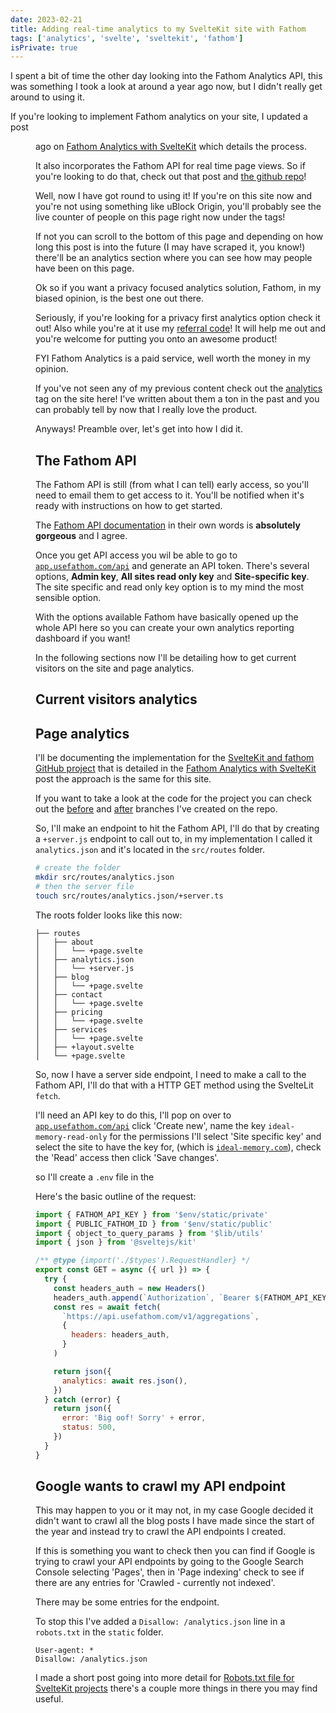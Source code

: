```yaml
---
date: 2023-02-21
title: Adding real-time analytics to my SvelteKit site with Fathom
tags: ['analytics', 'svelte', 'sveltekit', 'fathom']
isPrivate: true
---
```


<script>
  import { DateDistance as DD } from '$lib/components'
</script>

I spent a bit of time the other day looking into the Fathom Analytics
API, this was something I took a look at around a year ago now, but I
didn't really get around to using it.

If you're looking to implement Fathom analytics on your site, I
updated a post <DD date='2023-02-09' /> ago on [Fathom Analytics with
SvelteKit] which details the process.

It also incorporates the Fathom API for real time page views. So if
you're looking to do that, check out that post and [the github repo]!

Well, now I have got round to using it! If you're on this site now and
you're not using something like uBlock Origin, you'll probably see the
live counter of people on this page right now under the tags!

If not you can scroll to the bottom of this page and depending on how
long this post is into the future (I may have scraped it, you know!)
there'll be an analytics section where you can see how may people have
been on this page.

Ok so if you want a privacy focused analytics solution, Fathom, in my
biased opinion, is the best one out there.

Seriously, if you're looking for a privacy first analytics option
check it out! Also while you're at it use my [referral code]! It will
help me out and you're welcome for putting you onto an awesome
product!

FYI Fathom Analytics is a paid service, well worth the money in my
opinion.

If you've not seen any of my previous content check out the
[analytics] tag on the site here! I've written about them a ton in the
past and you can probably tell by now that I really love the product.

Anyways! Preamble over, let's get into how I did it.

## The Fathom API

The Fathom API is still (from what I can tell) early access, so you'll
need to email them to get access to it. You'll be notified when it's
ready with instructions on how to get started.

The [Fathom API documentation] in their own words is **absolutely
gorgeous** and I agree.

Once you get API access you wil be able to go to
[`app.usefathom.com/api`] and generate an API token. There's several
options, **Admin key**, **All sites read only key** and
**Site-specific key**. The site specific and read only key option is
to my mind the most sensible option.

With the options available Fathom have basically opened up the whole
API here so you can create your own analytics reporting dashboard if
you want!

In the following sections now I'll be detailing how to get current
visitors on the site and page analytics.

## Current visitors analytics

## Page analytics

I'll be documenting the implementation for the [SvelteKit and fathom
GitHub project] that is detailed in the [Fathom Analytics with
SvelteKit] post the approach is the same for this site.

If you want to take a look at the code for the project you can check
out the [before] and [after] branches I've created on the repo.

So, I'll make an endpoint to hit the Fathom API, I'll do that by
creating a `+server.js` endpoint to call out to, in my implementation
I called it `analytics.json` and it's located in the `src/routes`
folder.

```bash
# create the folder
mkdir src/routes/analytics.json
# then the server file
touch src/routes/analytics.json/+server.ts
```

The roots folder looks like this now:

```text
├── routes
│   ├── about
│   │   └── +page.svelte
│   ├── analytics.json
│   │   └── +server.js
│   ├── blog
│   │   └── +page.svelte
│   ├── contact
│   │   └── +page.svelte
│   ├── pricing
│   │   └── +page.svelte
│   ├── services
│   │   └── +page.svelte
│   ├── +layout.svelte
│   └── +page.svelte
```

So, now I have a server side endpoint, I need to make a call to the
Fathom API, I'll do that with a HTTP GET method using the SvelteLit
`fetch`.

I'll need an API key to do this, I'll pop on over to
[`app.usefathom.com/api`] click 'Create new', name the key
`ideal-memory-read-only` for the permissions I'll select 'Site
specific key' and select the site to have the key for, (which is
[`ideal-memory.com`]), check the 'Read' access then click 'Save
changes'.

so I'll create a `.env` file in the

Here's the basic outline of the request:

```js
import { FATHOM_API_KEY } from '$env/static/private'
import { PUBLIC_FATHOM_ID } from '$env/static/public'
import { object_to_query_params } from '$lib/utils'
import { json } from '@sveltejs/kit'

/** @type {import('./$types').RequestHandler} */
export const GET = async ({ url }) => {
  try {
    const headers_auth = new Headers()
    headers_auth.append(`Authorization`, `Bearer ${FATHOM_API_KEY}`)
    const res = await fetch(
      `https://api.usefathom.com/v1/aggregations`,
      {
        headers: headers_auth,
      }
    )

    return json({
      analytics: await res.json(),
    })
  } catch (error) {
    return json({
      error: 'Big oof! Sorry' + error,
      status: 500,
    })
  }
}
```

## Google wants to crawl my API endpoint

This may happen to you or it may not, in my case Google decided it
didn't want to crawl all the blog posts I have made since the start of
the year and instead try to crawl the API endpoints I created.

If this is something you want to check then you can find if Google is
trying to crawl your API endpoints by going to the Google Search
Console selecting 'Pages', then in 'Page indexing' check to see if
there are any entries for 'Crawled - currently not indexed'.

There may be some entries for the endpoint.

To stop this I've added a `Disallow: /analytics.json` line in a
`robots.txt` in the `static` folder.

```text
User-agent: *
Disallow: /analytics.json
```

I made a short post going into more detail for [Robots.txt file for
SvelteKit projects] there's a couple more things in there you may find
useful.

<!-- Links -->

[referral code]: https://usefathom.com/ref/HG492L
[analytics]: https://scottspence.com/tags/analytics
[Fathom API documentation]: https://usefathom.com/api
[Fathom Analytics with SvelteKit]:
  https://scottspence.com/posts/fathom-analytics-with-svelte
[the github repo]: https://github.com/spences10/sveltekit-and-fathom
[`app.usefathom.com/api`]: https://app.usefathom.com/api
[Robots.txt file for SvelteKit projects]:
  https://scottspence.com/posts/robots-txt-file-for-sveltekit-projects
[SvelteKit and fathom GitHub project]:
  https://github.com/spences10/sveltekit-and-fathom
[before]:
  https://github.com/spences10/sveltekit-and-fathom/tree/ref/pre-real-time-analytics-implementation
[after]:
  https://github.com/spences10/sveltekit-and-fathom/tree/feat/add-real-time-analytics
[`ideal-memory.com`]: https://ideal-memory.com
